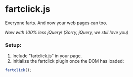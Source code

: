 # fartclick.js

Everyone farts. And now your web pages can too.

_Now with 100% less jQuery! (Sorry, jQuery, we still love you)_

### Setup:

1. Include "fartclick.js" in your page.
2. Initialize the fartclick plugin once the DOM has loaded:

```javascript
fartclick();
```
